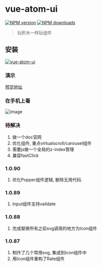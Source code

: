 # vue-atom-ui

[![NPM version](https://img.shields.io/npm/v/vue-atom-ui.svg?style=flat)](https://npmjs.org/package/vue-atom-ui)
[![NPM downloads](http://img.shields.io/npm/dm/vue-atom-ui.svg?style=flat)](https://npmjs.org/package/vue-atom-ui)

> 玩积木一样玩组件

## 安装
[![vue-atom-ui](https://nodei.co/npm/vue-atom-ui.png)](https://npmjs.org/package/vue-atom-ui)

### 演示
[预览地址](https://383514580.github.io/atom)

### 在手机上看
![image](https://user-images.githubusercontent.com/8264787/34904356-3395a8d2-f87f-11e7-85f4-7ae1a94fc587.png)


### 待解决
1. 做一个doc官网
2. 优化组件, 重点virtualscroll/carousel组件
3. 需要js做一个全局的z-index管理
4. 兼容fastClick

### 1.0.90
1. 优化Popper组件逻辑, 删除无用代码.

### 1.0.89
1. Input组件支持vaildate

### 1.0.88
1. 完成替换所有之前svg调用的地方为Icon组件

### 1.0.87
1. 制作了几个常用svg, 集成到Icon组件中
2. 用Icon组件重构了Rate组件


